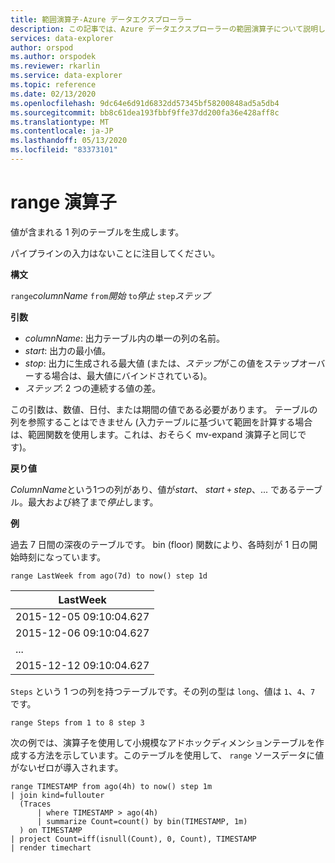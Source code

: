 ```yaml
---
title: 範囲演算子-Azure データエクスプローラー
description: この記事では、Azure データエクスプローラーの範囲演算子について説明します。
services: data-explorer
author: orspod
ms.author: orspodek
ms.reviewer: rkarlin
ms.service: data-explorer
ms.topic: reference
ms.date: 02/13/2020
ms.openlocfilehash: 9dc64e6d91d6832dd57345bf58200848ad5a5db4
ms.sourcegitcommit: bb8c61dea193fbbf9ffe37dd200fa36e428aff8c
ms.translationtype: MT
ms.contentlocale: ja-JP
ms.lasthandoff: 05/13/2020
ms.locfileid: "83373101"
---
```

# <a name="range-operator"></a>range 演算子

値が含まれる 1 列のテーブルを生成します。

パイプラインの入力はないことに注目してください。 

**構文**

`range`*columnName* `from`*開始* `to`*停止* `step`*ステップ*

**引数**

* *columnName*: 出力テーブル内の単一の列の名前。
* *start*: 出力の最小値。
* *stop*: 出力に生成される最大値 (または、*ステップ*がこの値をステップオーバーする場合は、最大値にバインドされている)。
* *ステップ*: 2 つの連続する値の差。 

この引数は、数値、日付、または期間の値である必要があります。 テーブルの列を参照することはできません (入力テーブルに基づいて範囲を計算する場合は、範囲関数を使用します。これは、おそらく mv-expand 演算子と同じです)。 

**戻り値**

*ColumnName*という1つの列があり、値が*start*、 *start* `+` *step*、... であるテーブル。最大および終了まで*停止*します。

**例**  

過去 7 日間の深夜のテーブルです。 bin (floor) 関数により、各時刻が 1 日の開始時刻になっています。

<!-- csl: https://help.kusto.windows.net/Samples -->
```kusto
range LastWeek from ago(7d) to now() step 1d
```

|LastWeek|
|---|
|2015-12-05 09:10:04.627|
|2015-12-06 09:10:04.627|
|...|
|2015-12-12 09:10:04.627|


`Steps` という 1 つの列を持つテーブルです。その列の型は `long`、値は `1`、`4`、`7` です。

<!-- csl: https://help.kusto.windows.net/Samples -->
```kusto
range Steps from 1 to 8 step 3
```

次の例では、演算子を使用して小規模なアドホックディメンションテーブルを作成する方法を示しています。このテーブルを使用して、 `range` ソースデータに値がないゼロが導入されます。

```kusto
range TIMESTAMP from ago(4h) to now() step 1m
| join kind=fullouter
  (Traces
      | where TIMESTAMP > ago(4h)
      | summarize Count=count() by bin(TIMESTAMP, 1m)
  ) on TIMESTAMP
| project Count=iff(isnull(Count), 0, Count), TIMESTAMP
| render timechart  
```
